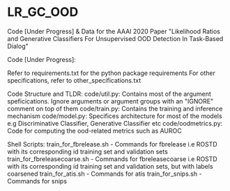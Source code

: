 # LR_GC_OOD
Code [Under Progress] &amp; Data for the AAAI 2020 Paper "Likelihood Ratios and Generative Classifiers For Unsupervised OOD Detection In Task-Based Dialog"


Code [Under Progress]:

Refer to requirements.txt for the python package requirements
For other specifications, refer to other_specifications.txt


Code Structure and TLDR:
code/util.py: Contains most of the argument speficications. Ignore arguments or argument groups with an "IGNORE" comment on top of them
code/train.py: Contains the training and inference mechanism
code/model.py: Specifices architecture for most of the models e.g Discriminative Classifier, Generative Classifier etc
code/oodmetrics.py: Code for computing the ood-related metrics such as AUROC 


Shell Scripts:
train_for_fbrelease.sh - Commands for fbrelease i.e ROSTD with its corresponding id training set and validation sets
train_for_fbreleasecoarse.sh - Commands for fbreleasecoarse i.e ROSTD with its corresponding id training set and validation sets, but with labels coarsened
train_for_atis.sh - Commands for atis
train_for_snips.sh - Commands for snips
